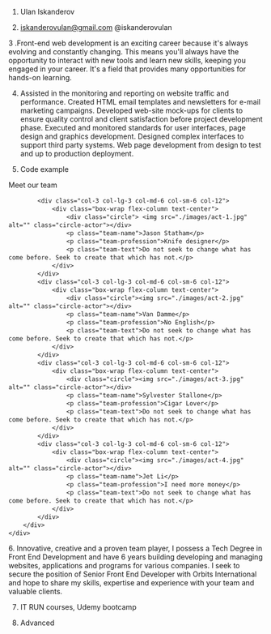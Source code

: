 1. Ulan Iskanderov

2. iskanderovulan@gmail.com @iskanderovulan

3 .Front-end web development is an exciting career because it's always evolving and constantly changing. This means you'll always have the opportunity to interact with new tools and learn new skills, keeping you engaged in your career. It's a field that provides many opportunities for hands-on learning.

4. Assisted in the monitoring and reporting on website traffic and performance.
Created HTML email templates and newsletters for e-mail marketing campaigns.
Developed web-site mock-ups for clients to ensure quality control and client satisfaction before project development phase.
Executed and monitored standards for user interfaces, page design and graphics development.
Designed complex interfaces to support third party systems.
Web page development from design to test and up to production deployment.

5. Code example
<section id="team">
    <div class="container">
        <div class="team__title general-title">
        <p class="team-title-text ">Meet <span>our team</span></p>
    </div>
        <div class="row">

            <div class="col-3 col-lg-3 col-md-6 col-sm-6 col-12">
                <div class="box-wrap flex-column text-center">
                    <div class="circle"> <img src="./images/act-1.jpg" alt="" class="circle-actor"></div>
                    <p class="team-name">Jason Statham</p>
                    <p class="team-profession">Knife designer</p>
                    <p class="team-text">Do not seek to change what has come before. Seek to create that which has not.</p>
                </div>
            </div>
            <div class="col-3 col-lg-3 col-md-6 col-sm-6 col-12">
                <div class="box-wrap flex-column text-center">
                    <div class="circle"><img src="./images/act-2.jpg" alt="" class="circle-actor"></div>
                    <p class="team-name">Van Damme</p>
                    <p class="team-profession">No English</p>
                    <p class="team-text">Do not seek to change what has come before. Seek to create that which has not.</p>
                </div>
            </div>
            <div class="col-3 col-lg-3 col-md-6 col-sm-6 col-12">
                <div class="box-wrap flex-column text-center">
                    <div class="circle"><img src="./images/act-3.jpg" alt="" class="circle-actor"></div>
                    <p class="team-name">Sylvester Stallone</p>
                    <p class="team-profession">Cigar Lover</p>
                    <p class="team-text">Do not seek to change what has come before. Seek to create that which has not.</p>
                </div>
            </div>
            <div class="col-3 col-lg-3 col-md-6 col-sm-6 col-12">
                <div class="box-wrap flex-column text-center">
                    <div class="circle"><img src="./images/act-4.jpg" alt="" class="circle-actor"></div>
                    <p class="team-name">Jet Li</p>
                    <p class="team-profession">I need more money</p>
                    <p class="team-text">Do not seek to change what has come before. Seek to create that which has not.</p>
                </div>
            </div>
        </div>
    </div>
</section>
6. Innovative, creative and a proven team player, I possess a Tech Degree in Front End Development and have 6 years building developing and managing websites, applications and programs for various companies. I seek to secure the position of Senior Front End Developer with Orbits International and hope to share my skills, expertise and experience with your team and valuable clients.

7. IT RUN courses, Udemy bootcamp

8. Advanced

